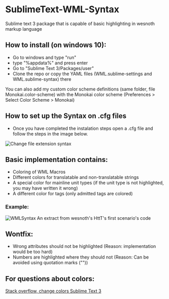 # SublimeText-WML-Syntax
Sublime text 3 package that is capable of basic highlighting in wesnoth markup language

## How to install (on windows 10):
  - Go to windows and type "run"
  - type "%appdata%" and press enter
  - Go to "Sublime Text 3/Packages/user"
  - Clone the repo or copy the YAML files (WML.sublime-settings and WML.sublime-syntax) there
  
  You can also add my custom color scheme definitions (same folder, file Monokai.color-scheme) with the Monokai color scheme (Preferences > Select Color Scheme > Monokai)

## How to set up the Syntax on .cfg files
  - Once you have completed the instalation steps open a .cfg file and follow the steps in the image below.
  
  ![Change file extension syntax](https://user-images.githubusercontent.com/30196839/197396097-9fdbf5d5-8bcb-45bc-a105-06f380341f1e.png)

## Basic implementation contains:
  - Coloring of WML Macros
  - Different colors for translatable and non-translatable strings
  - A special color for mainline unit types (if the unit type is not highlighted, you may have written it wrong)
  - A different color for tags (only admitted tags are colored)

  ### Example:
  ![WMLSyntax](https://user-images.githubusercontent.com/30196839/197388755-c7b0ff45-442a-445c-92e1-f4c4b6dfb42b.png)
  An extract from wesnoth's HttT's first scenario's code
  
## Wontfix:
  - Wrong attributes should not be highlighted (Reason: implementation would be too hard)
  - Numbers are highlighted where they should not (Reason: Can be avoided using quotation marks (""))

## For questions about colors:
  [Stack overflow, change colors Sublime Text 3](https://stackoverflow.com/questions/27368674/how-to-change-background-and-text-colors-in-sublime-text-3)
